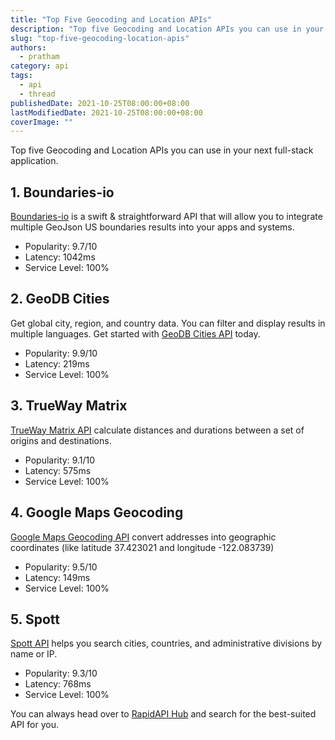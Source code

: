 ```yaml
---
title: "Top Five Geocoding and Location APIs"
description: "Top five Geocoding and Location APIs you can use in your next full-stack application."
slug: "top-five-geocoding-location-apis"
authors:
  - pratham
category: api
tags:
  - api
  - thread
publishedDate: 2021-10-25T08:00:00+08:00
lastModifiedDate: 2021-10-25T08:00:00+08:00
coverImage: ""
---
```


<Lead>
  Top five Geocoding and Location APIs you can use in your next full-stack application.
</Lead>

## 1. Boundaries-io

[Boundaries-io](https://rapidapi.com/VanitySoft/api/boundaries-io-1/?utm_source=RapidAPI.com/guides&utm_medium=DevRel&utm_campaign=DevRel) is a swift & straightforward API that will allow you to integrate multiple GeoJson US boundaries results into your apps and systems.

- Popularity: 9.7/10
- Latency: 1042ms
- Service Level: 100%

## 2. GeoDB Cities

Get global city, region, and country data. You can filter and display results in multiple languages. Get started with [GeoDB Cities API](https://rapidapi.com/wirefreethought/api/geodb-cities/?utm_source=RapidAPI.com/guides&utm_medium=DevRel&utm_campaign=DevRel) today.

- Popularity: 9.9/10
- Latency: 219ms
- Service Level: 100%

## 3. TrueWay Matrix

[TrueWay Matrix API](https://rapidapi.com/trueway/api/trueway-matrix/?utm_source=RapidAPI.com/guides&utm_medium=DevRel&utm_campaign=DevRel) calculate distances and durations between a set of origins and destinations.

- Popularity: 9.1/10
- Latency: 575ms
- Service Level: 100%

## 4. Google Maps Geocoding

[Google Maps Geocoding API](https://rapidapi.com/googlecloud/api/google-maps-geocoding/?utm_source=RapidAPI.com/guides&utm_medium=DevRel&utm_campaign=DevRel) convert addresses into geographic coordinates (like latitude 37.423021 and longitude -122.083739)

- Popularity: 9.5/10
- Latency: 149ms
- Service Level: 100%

## 5. Spott

[Spott API](https://rapidapi.com/Spott/api/spott/?utm_source=RapidAPI.com/guides&utm_medium=DevRel&utm_campaign=DevRel) helps you search cities, countries, and administrative divisions by name or IP.

- Popularity: 9.3/10
- Latency: 768ms
- Service Level: 100%

You can always head over to [RapidAPI Hub](https://rapidapi.com/?utm_source=RapidAPI.com/guides&utm_medium=DevRel&utm_campaign=DevRel) and search for the best-suited API for you.
